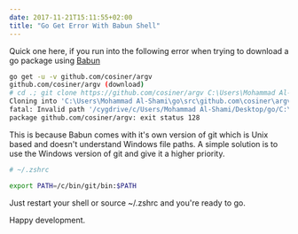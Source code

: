 ```yaml
---
date: 2017-11-21T15:11:55+02:00
title: "Go Get Error With Babun Shell"
---
```


Quick one here, if you run into the following error when trying to download a go package using [Babun](http://babun.github.io/)

```bash
go get -u -v github.com/cosiner/argv
github.com/cosiner/argv (download)
# cd .; git clone https://github.com/cosiner/argv C:\Users\Mohammad Al-Shami\go\src\github.com\cosiner\argv
Cloning into 'C:\Users\Mohammad Al-Shami\go\src\github.com\cosiner\argv'...
fatal: Invalid path '/cygdrive/c/Users/Mohammad Al-Shami/Desktop/go/C:\Users\Mohammad Al-Shami\go\src\github.com\cosiner\argv': No such file or directory
package github.com/cosiner/argv: exit status 128
```
<!--more-->
This is because Babun comes with it's own version of git which is Unix based and doesn't understand Windows file paths. A simple solution is to use the Windows version of git and give it a higher priority.

```bash
# ~/.zshrc

export PATH=/c/bin/git/bin:$PATH
```

Just restart your shell or source ~/.zshrc and you're ready to go.

Happy development.